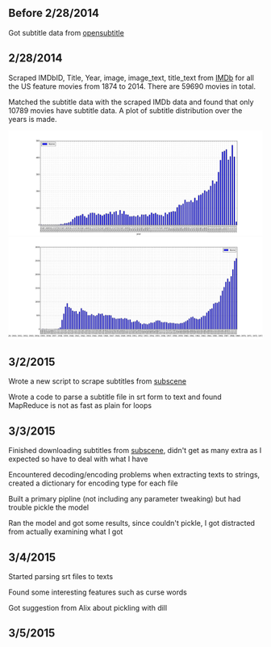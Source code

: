 ## Before 2/28/2014

Got subtitle data from [opensubtitle](opensubtitles.org)

## 2/28/2014

Scraped IMDbID, Title, Year, image, image_text, title_text from [IMDb](imdb.com) for all the US feature movies from 1874 to 2014. There are 59690 movies in total.

Matched the subtitle data with the scraped IMDb data and found that only 10789 movies have subtitle data. A plot of subtitle distribution over the years is made. 

![subtitles per year](nsubs_vs_year.png)
![movies per year](nmovies_vs_year.png)


## 3/2/2015

Wrote a new script to scrape subtitles from [subscene](subscene.com)

Wrote a code to parse a subtitle file in srt form to text and found MapReduce is not as fast as plain for loops


## 3/3/2015

Finished downloading subtitles from [subscene](subscene.com), didn't get as many extra as I expected so have to deal with what I have

Encountered decoding/encoding problems when extracting texts to strings, created a dictionary for encoding type for each file

Built a primary pipline (not including any parameter tweaking) but had trouble pickle the model

Ran the model and got some results, since couldn't pickle, I got distracted from actually examining what I got

## 3/4/2015

Started parsing srt files to texts

Found some interesting features such as curse words

Got suggestion from Alix about pickling with dill

## 3/5/2015











